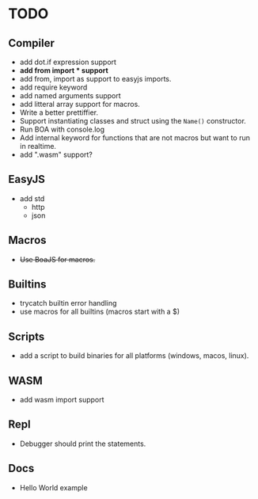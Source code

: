 # TODO

## Compiler
- add dot.if expression support
- **add from import * support**
- add from, import as support to easyjs imports.
- add require keyword
- add named arguments support
- add litteral array support for macros.
- Write a better prettiffier.
- Support instantiating classes and struct using the `Name()` constructor.
- Run BOA with console.log
- Add internal keyword for functions that are not macros but want to run in realtime.
- add ".wasm" support?

## EasyJS
- add std
    - http
    - json

## Macros
- ~~Use BoaJS for macros.~~

## Builtins
- trycatch builtin error handling
- use macros for all builtins (macros start with a $)

## Scripts
- add a script to build binaries for all platforms (windows, macos, linux).

## WASM
- add wasm import support

## Repl
- Debugger should print the statements.

## Docs
- Hello World example